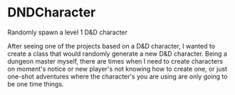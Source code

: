 # DNDCharacter
Randomly spawn a level 1 D&amp;D character 

After seeing one of the projects based on a D&D character, I wanted to create a class that would randomly generate a new D&D character. Being a dungeon master myself, there are times when I need to create characters on moment's notice or new player's not knowing how to create one, or just one-shot adventures where the character's you are using are only going to be one time things.
